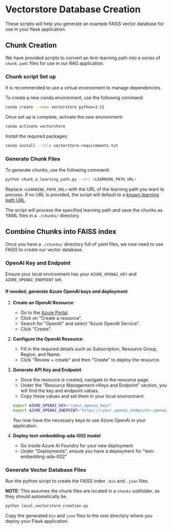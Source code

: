 # Vectorstore Database Creation

These scripts will help you generate an example FAISS vector database for use in your flask application.

## Chunk Creation

We have provided scripts to convert an Arm learning path into a series of `chunk.yaml` files for use in our RAG application.

### Chunk script Set up

It is recommended to use a virtual environment to manage dependencies.

To create a new conda environment, use the following command:

```sh
conda create --name vectorstore python=3.11
```

Once set up is complete, activate the new environment:

```sh
conda activate vectorstore
```

Install the required packages:

```sh
conda install --file vectorstore-requirements.txt
```

### Generate Chunk Files

To generate chunks, use the following command:

```sh
python chunk_a_learning_path.py --url <LEARNING_PATH_URL>
```

Replace `<LEARNING_PATH_URL>` with the URL of the learning path you want to process. If no URL is provided, the script will default to a [known learning path URL](https://learn.arm.com/learning-paths/cross-platform/kleidiai-explainer).

The script will process the specified learning path and save the chunks as YAML files in a `./chunks/` directory.

## Combine Chunks into FAISS index

Once you have a `./chunks/` directory full of yaml files, we now need to use FAISS to create our vector database.

### OpenAI Key and Endpoint

Ensure your local environment has your `AZURE_OPENAI_KEY` and `AZURE_OPENAI_ENDPOINT` set.

#### If needed, generate Azure OpenAI keys and deployment 

1. **Create an OpenAI Resource**:
    - Go to the [Azure Portal](https://portal.azure.com/).
    - Click on "Create a resource".
    - Search for "OpenAI" and select "Azure OpenAI Service".
    - Click "Create".

1. **Configure the OpenAI Resource**:
    - Fill in the required details such as Subscription, Resource Group, Region, and Name.
    - Click "Review + create" and then "Create" to deploy the resource.

1. **Generate API Key and Endpoint**:
    - Once the resource is created, navigate to the resource page.
    - Under the "Resource Management->Keys and Endpoint" section, you will find the key and endpoint values.
    - Copy these values and set them in your local environment.

    ```sh
    export AZURE_OPENAI_KEY="<your_openai_key>"
    export AZURE_OPENAI_ENDPOINT="https://<your_openai_endpoint>.openai.azure.com/"
    ```

    You now have the necessary keys to use Azure OpenAI in your application.

1. **Deploy text-embedding-ada-002 model**
    - Go inside Azure AI Foundry for your new deployment
    - Under "Deployments", ensure you have a deployment for "text-embedding-ada-002"

### Generate Vector Database Files

Run the python script to create the FAISS index `.bin` and `.json` files.

**NOTE:** This assumes the chunk files are located in a `chunks` subfolder, as they should automatically be.

```bash
python local_vectorstore_creation.py
```

Copy the generated `bin` and `json` files to the root directory where you deploy your Flask application.
